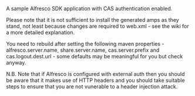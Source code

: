 A sample Alfresco SDK application with CAS authentication enabled.

Please note that it is not sufficient to install the generated amps as they stand, not least because changes are required to web.xml - see the wiki for a more detailed explanation.

You need to rebuild after setting the following maven properties - alfresco.server.name, share.server.name, cas.server.prefix and cas.logout.dest.url - some defaults may be meaningful for you but check anyway.

N.B. Note that if Alfresco is configured with external auth then you should be aware that it makes use of HTTP headers and you should take suitable steps to ensure that you are not vunerable to a header injection attack.
